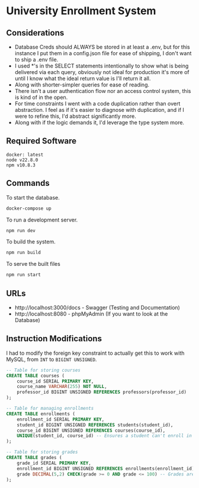 # University Enrollment System

## Considerations

* Database Creds should ALWAYS be stored in at least a .env, but for this instance I put them in a config.json file for ease of shipping, I don't want to ship a .env file. 
* I used *'s in the SELECT statements intentionally to show what is being delivered via each query, obviously not ideal for production it's more of until I know what the ideal return value is I'll return it all. 
* Along with shorter-simpler queries for ease of reading.
* There isn't a user authentication flow nor an access control system, this is kind of in the open. 
* For time constraints I went with a code duplication rather than overt abstraction. I feel as if it's easier to diagnose with duplication, and if I were to refine this, I'd abstract significantly more.
* Along with if the logic demands it, I'd leverage the type system more. 

## Required Software

```
docker: latest
node v22.8.0
npm v10.8.3
```

## Commands

To start the database. 
```bash
docker-compose up
```

To run a development server.
```bash
npm run dev
```

To build the system.
```bash
npm run build
```

To serve the built files
```bash
npm run start
```

## URLs

* http://localhost:3000/docs - Swagger (Testing and Documentation)
* http://localhost:8080 - phpMyAdmin (If you want to look at the Database)

## Instruction Modifications

I had to modify the foreign key constraint to actually get 
this to work with MySQL, from `INT` to `BIGINT UNSIGNED`.

```sql
-- Table for storing courses
CREATE TABLE courses (
    course_id SERIAL PRIMARY KEY,
    course_name VARCHAR(255) NOT NULL,
    professor_id BIGINT UNSIGNED REFERENCES professors(professor_id)
);

-- Table for managing enrollments 
CREATE TABLE enrollments (
    enrollment_id SERIAL PRIMARY KEY,
    student_id BIGINT UNSIGNED REFERENCES students(student_id),
    course_id BIGINT UNSIGNED REFERENCES courses(course_id),
    UNIQUE(student_id, course_id) -- Ensures a student can't enroll in the same course twice
);

-- Table for storing grades
CREATE TABLE grades (
    grade_id SERIAL PRIMARY KEY,
    enrollment_id BIGINT UNSIGNED REFERENCES enrollments(enrollment_id),
    grade DECIMAL(5,2) CHECK(grade >= 0 AND grade <= 100) -- Grades are from 0 to 100
);
```